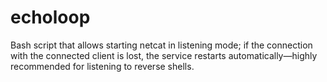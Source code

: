 # echoloop
Bash script that allows starting netcat in listening mode; if the connection with the connected client is lost, the service restarts automatically—highly recommended for listening to reverse shells.
